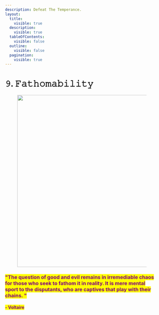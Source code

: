 ```yaml
---
description: Defeat The Temperance.
layout:
  title:
    visible: true
  description:
    visible: true
  tableOfContents:
    visible: false
  outline:
    visible: false
  pagination:
    visible: true
---
```


# 𝟿. 𝙵𝚊𝚝𝚑𝚘𝚖𝚊𝚋𝚒𝚕𝚒𝚝𝚢

<figure><img src="../../../../../../.gitbook/assets/pexels-btgl-♡-12758877.jpg" alt="" width="563"><figcaption></figcaption></figure>

### <mark style="color:purple;">"The question of good and evil remains in irremediable chaos for those who seek to fathom it in reality. It is mere mental sport to the disputants, who are captives that play with their chains. "</mark>&#x20;

#### <mark style="color:purple;">- Voltaire</mark>
